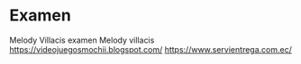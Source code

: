 # Examen
Melody Villacis examen
Melody villacis
https://videojuegosmochii.blogspot.com/
https://www.servientrega.com.ec/
